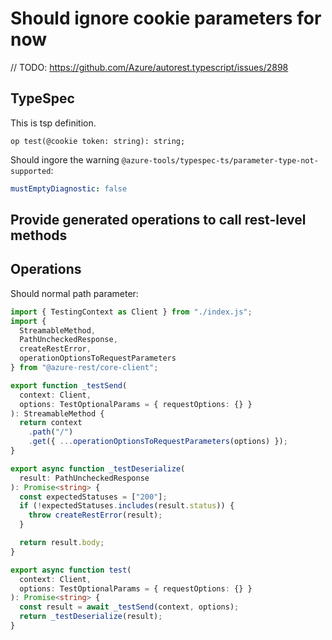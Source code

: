 # Should ignore cookie parameters for now

// TODO: https://github.com/Azure/autorest.typescript/issues/2898

## TypeSpec

This is tsp definition.

```tsp
op test(@cookie token: string): string;
```

Should ingore the warning `@azure-tools/typespec-ts/parameter-type-not-supported`:

```yaml
mustEmptyDiagnostic: false
```

## Provide generated operations to call rest-level methods

## Operations

Should normal path parameter:

```ts operations
import { TestingContext as Client } from "./index.js";
import {
  StreamableMethod,
  PathUncheckedResponse,
  createRestError,
  operationOptionsToRequestParameters
} from "@azure-rest/core-client";

export function _testSend(
  context: Client,
  options: TestOptionalParams = { requestOptions: {} }
): StreamableMethod {
  return context
    .path("/")
    .get({ ...operationOptionsToRequestParameters(options) });
}

export async function _testDeserialize(
  result: PathUncheckedResponse
): Promise<string> {
  const expectedStatuses = ["200"];
  if (!expectedStatuses.includes(result.status)) {
    throw createRestError(result);
  }

  return result.body;
}

export async function test(
  context: Client,
  options: TestOptionalParams = { requestOptions: {} }
): Promise<string> {
  const result = await _testSend(context, options);
  return _testDeserialize(result);
}
```
